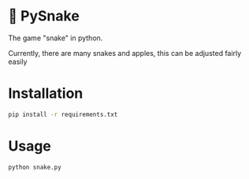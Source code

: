 # 🐍 PySnake
The game "snake" in python.

Currently, there are many snakes and apples, this can be adjusted fairly easily

# Installation
```sh
pip install -r requirements.txt
```

# Usage
```sh
python snake.py
```
